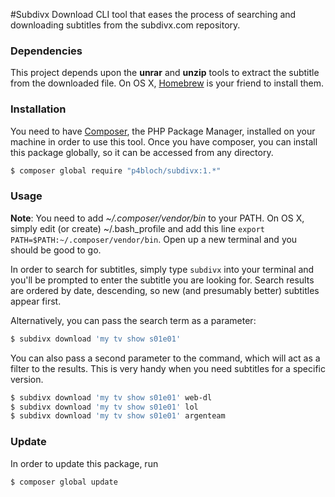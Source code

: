 #Subdivx Download
CLI tool that eases the process of searching and downloading subtitles from the subdivx.com repository.

### Dependencies
This project depends upon the **unrar** and **unzip** tools to extract the subtitle from the downloaded file. On OS X, [Homebrew](http://brew.sh/) is your friend to install them.

### Installation
You need to have [Composer](https://getcomposer.org/doc/00-intro.md), the PHP Package Manager, installed on your machine in order to use this tool. Once you have composer, you can install this package globally, so it can be accessed from any directory.
```bash
$ composer global require "p4bloch/subdivx:1.*"
```

### Usage
**Note**: You need to add *~/.composer/vendor/bin* to your PATH. On OS X, simply edit (or create) ~/.bash_profile and add this line `export PATH=$PATH:~/.composer/vendor/bin`. Open up a new terminal and you should be good to go.

In order to search for subtitles, simply type `subdivx` into your terminal and you'll be prompted to enter the subtitle you are looking for. Search results are ordered by date, descending, so new (and presumably better) subtitles appear first.

Alternatively, you can pass the search term as a parameter:
```bash
$ subdivx download 'my tv show s01e01'
```
You can also pass a second parameter to the command, which will act as a filter to the results. This is very handy when you need subtitles for a specific version.
```bash
$ subdivx download 'my tv show s01e01' web-dl
$ subdivx download 'my tv show s01e01' lol
$ subdivx download 'my tv show s01e01' argenteam
```
### Update
In order to update this package, run
```bash
$ composer global update
```